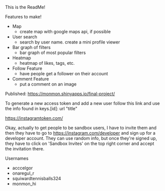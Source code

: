 This is the ReadMe!

Features to make!

- Map
  - create map with google maps api, if possible
- User search
  - search by user name. create a mini profile viewer
- Bar graph of filters
  - bar graph of most popular filters
- Heatmap
  - heatmap of likes, tags, etc.
- Follow Feature
  - have people get a follower on their account
- Comment Feature
  - put a comment on an image

Published: https://monmon.shinyapps.io/final-project/ 

To generate a new access token and add a new user follow this link and use the info found in keys.[id]: url "title"

https://instagramtoken.com/

Okay, actually to get people to be sandbox users, I have to invite them and then they have to go to https://instagram.com/developer and sign up for a developer account.
They can use random info, but once they're signed up, they have to click on 'Sandbox Invites' on the top right corner and accept the invitation there.


Usernames

* acccelgor
* onaregul_r
* squiwardtennisballs324
* monmon_hi
